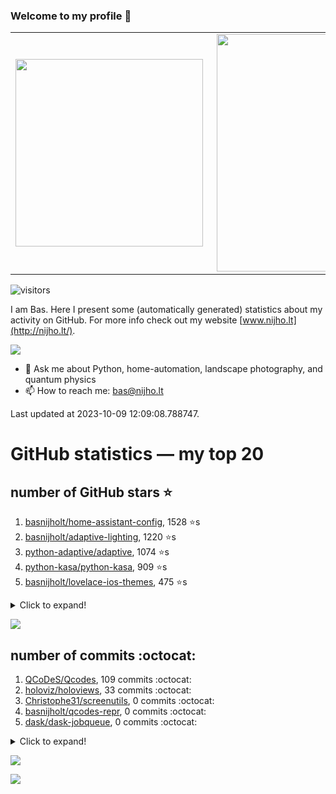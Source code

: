 ### Welcome to my profile 👋

<center>
  <table>
    <tr>
        <td><img width="300px" align="left" src="https://github-readme-stats.vercel.app/api/top-langs/?username=basnijholt&hide=TeX,Jupyter%20Notebook&layout=compact&theme=radical" /></td>
        <td><img align='right' src="https://github-readme-stats.vercel.app/api?username=basnijholt&show_icons=true&theme=radical" width="380"></td>
    </tr>
  </table>
</center>

![visitors](https://visitor-badge.glitch.me/badge?page_id=basnijholt.visitor-badge)

I am Bas. Here I present some (automatically generated) statistics about my activity on GitHub. For more info check out my website [www.nijho.lt](http://nijho.lt/).

![](https://www.nijho.lt/authors/admin/avatar_hu9e60e4b9bc120dfb6a666009f2878da6_182107_250x250_fill_q90_lanczos_center.jpg)

- 💬 Ask me about Python, home-automation, landscape photography, and quantum physics
- 📫 How to reach me: bas@nijho.lt

Last updated at 2023-10-09 12:09:08.788747.

# GitHub statistics — my top 20

## number of GitHub stars ⭐️

1. [basnijholt/home-assistant-config](https://github.com/basnijholt/home-assistant-config/), 1528 ⭐️s
2. [basnijholt/adaptive-lighting](https://github.com/basnijholt/adaptive-lighting/), 1220 ⭐️s
3. [python-adaptive/adaptive](https://github.com/python-adaptive/adaptive/), 1074 ⭐️s
4. [python-kasa/python-kasa](https://github.com/python-kasa/python-kasa/), 909 ⭐️s
5. [basnijholt/lovelace-ios-themes](https://github.com/basnijholt/lovelace-ios-themes/), 475 ⭐️s
<details><summary>Click to expand!</summary>

6. [basnijholt/lovelace-ios-dark-mode-theme](https://github.com/basnijholt/lovelace-ios-dark-mode-theme/), 426 ⭐️s
7. [basnijholt/miflora](https://github.com/basnijholt/miflora/), 359 ⭐️s
8. [basnijholt/rsync-time-machine.py](https://github.com/basnijholt/rsync-time-machine.py/), 345 ⭐️s
9. [topocm/topocm_content](https://github.com/topocm/topocm_content/), 251 ⭐️s
10. [basnijholt/home-assistant-streamdeck-yaml](https://github.com/basnijholt/home-assistant-streamdeck-yaml/), 140 ⭐️s
11. [basnijholt/home-assistant-macbook-touch-bar](https://github.com/basnijholt/home-assistant-macbook-touch-bar/), 92 ⭐️s
12. [basnijholt/markdown-code-runner](https://github.com/basnijholt/markdown-code-runner/), 76 ⭐️s
13. [kwant-project/kwant](https://github.com/kwant-project/kwant/), 76 ⭐️s
14. [basnijholt/home-assistant-streamdeck-yaml-addon](https://github.com/basnijholt/home-assistant-streamdeck-yaml-addon/), 46 ⭐️s
15. [basnijholt/aiokef](https://github.com/basnijholt/aiokef/), 32 ⭐️s
16. [basnijholt/thesis-cover](https://github.com/basnijholt/thesis-cover/), 26 ⭐️s
17. [basnijholt/adaptive-scheduler](https://github.com/basnijholt/adaptive-scheduler/), 21 ⭐️s
18. [basnijholt/instacron](https://github.com/basnijholt/instacron/), 20 ⭐️s
19. [basnijholt/addon-otmonitor](https://github.com/basnijholt/addon-otmonitor/), 15 ⭐️s
20. [kwant-project/kwant-tutorial-2016](https://github.com/kwant-project/kwant-tutorial-2016/), 15 ⭐️s

</details>

![](https://github.com/basnijholt/basnijholt/raw/main/stars_over_time.png)

## number of commits :octocat:

1. [QCoDeS/Qcodes](https://github.com/QCoDeS/Qcodes/), 109 commits :octocat:
2. [holoviz/holoviews](https://github.com/holoviz/holoviews/), 33 commits :octocat:
3. [Christophe31/screenutils](https://github.com/Christophe31/screenutils/), 0 commits :octocat:
4. [basnijholt/qcodes-repr](https://github.com/basnijholt/qcodes-repr/), 0 commits :octocat:
5. [dask/dask-jobqueue](https://github.com/dask/dask-jobqueue/), 0 commits :octocat:
<details><summary>Click to expand!</summary>

6. [adshao/go-binance](https://github.com/adshao/go-binance/), 0 commits :octocat:
7. [JesseSlim/polymetric](https://github.com/JesseSlim/polymetric/), 0 commits :octocat:
8. [rust-lang/rustlings](https://github.com/rust-lang/rustlings/), 0 commits :octocat:
9. [conda-forge/smesh-feedstock](https://github.com/conda-forge/smesh-feedstock/), 0 commits :octocat:
10. [basnijholt/media_player.kef](https://github.com/basnijholt/media_player.kef/), 0 commits :octocat:
11. [basnijholt/markdown-code-runner](https://github.com/basnijholt/markdown-code-runner/), 0 commits :octocat:
12. [conda-forge/jupyter-sphinx-feedstock](https://github.com/conda-forge/jupyter-sphinx-feedstock/), 0 commits :octocat:
13. [basnijholt/adaptive-scheduler](https://github.com/basnijholt/adaptive-scheduler/), 0 commits :octocat:
14. [basnijholt/nijho.lt](https://github.com/basnijholt/nijho.lt/), 0 commits :octocat:
15. [PrefectHQ/prefect](https://github.com/PrefectHQ/prefect/), 0 commits :octocat:
16. [conda-forge/jupyter_cms-feedstock](https://github.com/conda-forge/jupyter_cms-feedstock/), 0 commits :octocat:
17. [conda-forge/jenkspy-feedstock](https://github.com/conda-forge/jenkspy-feedstock/), 0 commits :octocat:
18. [basnijholt/Markov-chain-Monte-Carlo-polymer-growth](https://github.com/basnijholt/Markov-chain-Monte-Carlo-polymer-growth/), 0 commits :octocat:
19. [kwant-project/kwant](https://github.com/kwant-project/kwant/), 0 commits :octocat:
20. [basnijholt/slurm-usage](https://github.com/basnijholt/slurm-usage/), 0 commits :octocat:

</details>

![](https://github.com/basnijholt/basnijholt/raw/main/commits_per_hour.png)

![](https://github.com/basnijholt/basnijholt/raw/main/commits_per_weekday.png)

